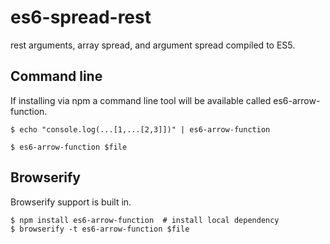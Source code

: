 # es6-spread-rest

rest arguments, array spread, and argument spread compiled to ES5.

## Command line

If installing via npm a command line tool will be available called es6-arrow-function.

```
$ echo "console.log(...[1,...[2,3]])" | es6-arrow-function
```

```
$ es6-arrow-function $file
```

## Browserify

Browserify support is built in.

```
$ npm install es6-arrow-function  # install local dependency
$ browserify -t es6-arrow-function $file
```